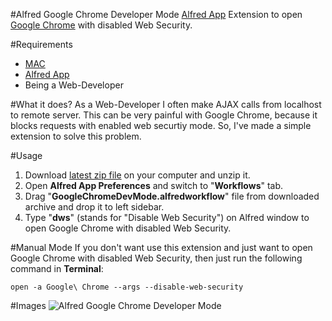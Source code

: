 #Alfred Google Chrome Developer Mode
[Alfred App](http://www.alfredapp.com/) Extension to open [Google Chrome](https://google.com/chrome) with disabled Web Security.

#Requirements
* [MAC](http://www.apple.com/mac/)
* [Alfred App](http://www.alfredapp.com/)
* Being a Web-Developer

#What it does?
As a Web-Developer I often make AJAX calls from localhost to remote server. This can be very painful with Google Chrome, because it blocks requests with enabled web securtiy mode. So, I've made a simple extension to solve this problem.

#Usage

1. Download [latest zip file](https://github.com/Landish/Alfred.GoogleChromeDevMode/archive/master.zip) on your computer and unzip it.
2. Open **Alfred App Preferences** and switch to "**Workflows**" tab.
3. Drag "**GoogleChromeDevMode.alfredworkflow**" file from downloaded archive and drop it to left sidebar.
4. Type "**dws**" (stands for "Disable Web Security") on Alfred window to open Google Chrome with disabled Web Security. 

#Manual Mode
If you don't want use this extension and just want to open Google Chrome with disabled Web Security, then just run the following command in **Terminal**:
```
open -a Google\ Chrome --args --disable-web-security
```

#Images
![Alfred Google Chrome Developer Mode](https://raw.github.com/Landish/Alfred.GoogleChromeDevMode/master/images/preview.jpg)